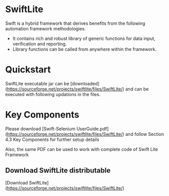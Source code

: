 SwiftLite
=========

Swift is a hybrid framework that derives benefits from the following automation framework methodologies.
 * It contains rich and robust library of generic functions for data input, verification and reporting. 
 * Library functions can be called from anywhere within the framework.


Quickstart
===========

SwiftLite executable jar can be [downloaded] (https://sourceforge.net/projects/swiftlite/files/SwiftLite/) and can be executed with following updations in the files.


Key Components
==============

Please download [Swift-Selenium UserGuide.pdf] (https://sourceforge.net/projects/swiftlite/files/SwiftLite/) and follow Section 4.3 Key Components for further setup details

Also, the same PDF can be used to work with complete code of Swift Lite Framework
  
   
Download SwiftLite distributable
--------------------------------
[Download SwiftLite] (https://sourceforge.net/projects/swiftlite/files/SwiftLite/)


